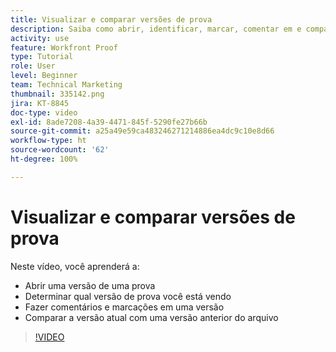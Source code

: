 ```yaml
---
title: Visualizar e comparar versões de prova
description: Saiba como abrir, identificar, marcar, comentar em e comparar versões de prova no  [!DNL  Workfront].
activity: use
feature: Workfront Proof
type: Tutorial
role: User
level: Beginner
team: Technical Marketing
thumbnail: 335142.png
jira: KT-8845
doc-type: video
exl-id: 8ade7208-4a39-4471-845f-5290fe27b66b
source-git-commit: a25a49e59ca483246271214886ea4dc9c10e8d66
workflow-type: ht
source-wordcount: '62'
ht-degree: 100%

---
```


# Visualizar e comparar versões de prova

Neste vídeo, você aprenderá a:

* Abrir uma versão de uma prova
* Determinar qual versão de prova você está vendo
* Fazer comentários e marcações em uma versão
* Comparar a versão atual com uma versão anterior do arquivo

>[!VIDEO](https://video.tv.adobe.com/v/335142/?quality=12&learn=on)

<!--
## Learn more
* Compare proofs
-->
